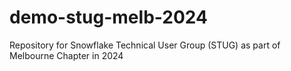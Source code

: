 # demo-stug-melb-2024
Repository for Snowflake Technical User Group (STUG) as part of Melbourne Chapter in 2024

